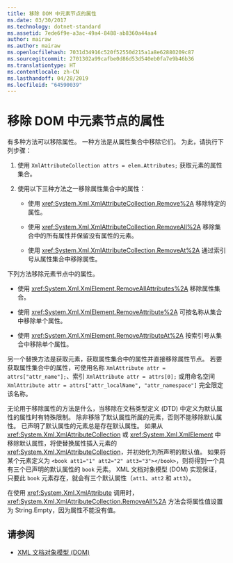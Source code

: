 ```yaml
---
title: 移除 DOM 中元素节点的属性
ms.date: 03/30/2017
ms.technology: dotnet-standard
ms.assetid: 7ede6f9e-a3ac-49a4-8488-ab8360a44aa4
author: mairaw
ms.author: mairaw
ms.openlocfilehash: 7031d34916c520f52550d215a1a8e62880209c87
ms.sourcegitcommit: 2701302a99cafbe0d86d53d540eb0fa7e9b46b36
ms.translationtype: HT
ms.contentlocale: zh-CN
ms.lasthandoff: 04/28/2019
ms.locfileid: "64590039"
---
```

# <a name="removing-attributes-from-an-element-node-in-the-dom"></a>移除 DOM 中元素节点的属性
有多种方法可以移除属性。 一种方法是从属性集合中移除它们。 为此，请执行下列步骤：  
  
1. 使用 `XmlAttributeCollection attrs = elem.Attributes;` 获取元素的属性集合。  
  
2. 使用以下三种方法之一移除属性集合中的属性：  
  
    - 使用 <xref:System.Xml.XmlAttributeCollection.Remove%2A> 移除特定的属性。  
  
    - 使用 <xref:System.Xml.XmlAttributeCollection.RemoveAll%2A> 移除集合中的所有属性并保留没有属性的元素。  
  
    - 使用 <xref:System.Xml.XmlAttributeCollection.RemoveAt%2A> 通过索引号从属性集合中移除属性。  
  
 下列方法移除元素节点中的属性。  
  
- 使用 <xref:System.Xml.XmlElement.RemoveAllAttributes%2A> 移除属性集合。  
  
- 使用 <xref:System.Xml.XmlElement.RemoveAttribute%2A> 可按名称从集合中移除单个属性。  
  
- 使用 <xref:System.Xml.XmlElement.RemoveAttributeAt%2A> 按索引号从集合中移除单个属性。  
  
 另一个替换方法是获取元素，获取属性集合中的属性并直接移除属性节点。 若要获取属性集合中的属性，可使用名称 `XmlAttribute attr = attrs["attr_name"];`、索引 `XmlAttribute attr = attrs[0];` 或用命名空间 `XmlAttribute attr = attrs["attr_localName", "attr_namespace"]` 完全限定该名称。  
  
 无论用于移除属性的方法是什么，当移除在文档类型定义 (DTD) 中定义为默认属性的属性时有特殊限制。 除非移除了默认属性所属的元素，否则不能移除默认属性。 已声明了默认属性的元素总是存在默认属性。 如果从 <xref:System.Xml.XmlAttributeCollection> 或 <xref:System.Xml.XmlElement> 中移除默认属性，将使替换属性插入元素的 <xref:System.Xml.XmlAttributeCollection>，并初始化为所声明的默认值。 如果将某个元素定义为 `<book att1="1" att2="2" att3="3"></book>`，则将得到一个具有三个已声明的默认属性的 `book` 元素。 XML 文档对象模型 (DOM) 实现保证，只要此 `book` 元素存在，就会有三个默认属性（`att1`、`att2` 和 `att3`）。  
  
 在使用 <xref:System.Xml.XmlAttribute> 调用时，<xref:System.Xml.XmlAttributeCollection.RemoveAll%2A> 方法会将属性值设置为 String.Empty，因为属性不能没有值。  
  
## <a name="see-also"></a>请参阅

- [XML 文档对象模型 (DOM)](../../../../docs/standard/data/xml/xml-document-object-model-dom.md)
